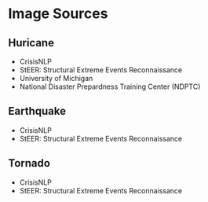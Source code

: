 # Image Sources

## Huricane 
- CrisisNLP
- StEER: Structural Extreme Events Reconnaissance
- University of Michigan
- National Disaster Prepardness Training Center (NDPTC)

## Earthquake 
- CrisisNLP
- StEER: Structural Extreme Events Reconnaissance

## Tornado
- CrisisNLP
- StEER: Structural Extreme Events Reconnaissance
